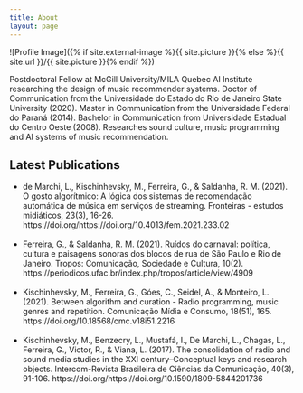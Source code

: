 ```yaml
---
title: About
layout: page
---
```

![Profile Image]({% if site.external-image %}{{ site.picture }}{% else %}{{ site.url }}/{{ site.picture }}{% endif %})

<p>Postdoctoral Fellow at McGill University/MILA Quebec AI Institute researching the design of music recommender systems. Doctor of Communication from the Universidade do Estado do Rio de Janeiro State University (2020). Master in Communication from the Universidade Federal do Paraná (2014). Bachelor in Communication from Universidade Estadual do Centro Oeste (2008). Researches sound culture, music programming and AI systems of music recommendation.</p>



<h2>Latest Publications</h2>


<ul class="skill-list">
	<li>de Marchi, L., Kischinhevsky, M., Ferreira, G., & Saldanha, R. M. (2021). O gosto algorítmico: A lógica dos sistemas de recomendação automática de música em serviços de streaming. Fronteiras - estudos midiáticos, 23(3), 16-26. https://doi.org/https://doi.org/10.4013/fem.2021.233.02</li><br>
	<li>Ferreira, G., & Saldanha, R. M. (2021). Ruídos do carnaval: política, cultura e paisagens sonoras dos blocos de rua de São Paulo e Rio de Janeiro. Tropos: Comunicação, Sociedade e Cultura, 10(2). https://periodicos.ufac.br/index.php/tropos/article/view/4909</li><br>
	<li>Kischinhevsky, M., Ferreira, G., Góes, C., Seidel, A., & Monteiro, L. (2021). Between algorithm and curation - Radio programming, music genres and repetition. Comunicação Mídia e Consumo, 18(51), 165. https://doi.org/10.18568/cmc.v18i51.2216</li><br>
	<li>Kischinhevsky, M., Benzecry, L., Mustafá, I., De Marchi, L., Chagas, L., Ferreira, G., Victor, R., & Viana, L. (2017). The consolidation of radio and sound media studies in the XXI century–Conceptual keys and research objects. Intercom-Revista Brasileira de Ciências da Comunicação, 40(3), 91-106. https://doi.org/https://doi.org/10.1590/1809-5844201736</li>
	
</ul>
